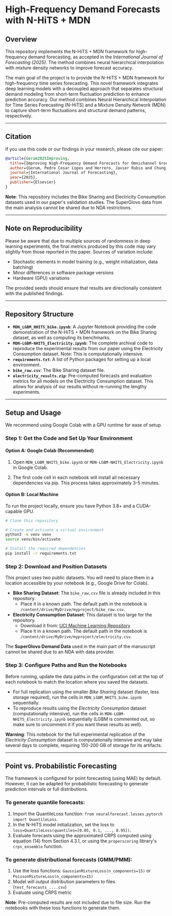 # High-Frequency Demand Forecasts with N-HiTS + MDN

## Overview
This repository implements the N-HiTS + MDN framework for high-frequency demand forecasting, as accepted in the *International Journal of Forecasting (2025)*. The method combines neural hierarchical interpolation with mixture density networks to improve forecast accuracy.

The main goal of the project is to provide the N-HiTS + MDN framework for high-frequency time series forecasting. This novel framework integrates deep learning models with a decoupled approach that separates structural demand modeling from short-term fluctuation prediction to enhance prediction accuracy. Our method combines Neural Hierarchical Interpolation for Time Series Forecasting (N-HiTS) and a Mixture Density Network (MDN) to capture short-term fluctuations and structural demand patterns, respectively.

---

## Citation

If you use this code or our findings in your research, please cite our paper:

```bibtex
@article{Gerum2025Improving,
  title={Improving High-Frequency Demand Forecasts for Omnichannel Grocery Retail},
  author={Gerum, Pedro Cesar Lopes and Herrero, Javier Rubio and Chung, Moonwon and Giaretti, Matteo},
  journal={International Journal of Forecasting},
  year={2025},
  publisher={Elsevier}
}
```

**Note**: This repository includes the Bike Sharing and Electricity Consumption datasets used in our paper's validation studies. The SuperGlovo data from the main analysis cannot be shared due to NDA restrictions.

---

## Note on Reproducibility

Please be aware that due to multiple sources of randomness in deep learning experiments, the final metrics produced by this code may vary slightly from those reported in the paper. Sources of variation include:

- Stochastic elements in model training (e.g., weight initialization, data batching)
- Minor differences in software package versions
- Hardware (GPU) variations

The provided seeds should ensure that results are directionally consistent with the published findings.

---

## Repository Structure

- **`MDN_LGBM_NHITS_bike.ipynb`**: A Jupyter Notebook providing the code demonstration of the N-HiTS + MDN framework on the Bike Sharing dataset, as well as computing its benchmarks.
- **`MDN-LGBM-NHITS_Electricity.ipynb`**: The complete archival code to reproduce the experimental results from our paper using the Electricity Consumption dataset. Note: This is computationally intensive.
- **`requirements.txt`**: A list of Python packages for setting up a local environment.
- **`bike_raw.csv`**: The Bike Sharing dataset file.
- **`electricity_results.zip`**: Pre-computed forecasts and evaluation metrics for all models on the Electricity Consumption dataset. This allows for analysis of our results without re-running the lengthy experiments.

---

## Setup and Usage

We recommend using Google Colab with a GPU runtime for ease of setup.

### Step 1: Get the Code and Set Up Your Environment

#### Option A: Google Colab (Recommended)
 1. Open `MDN_LGBM_NHITS_bike.ipynb` or `MDN-LGBM-NHITS_Electricity.ipynb` in Google Colab.

 2. The first code cell in each notebook will install all necessary dependencies via pip. This process takes approximately 3-5 minutes.


#### Option B: Local Machine

To run the project locally, ensure you have Python 3.8+ and a CUDA-capable GPU.

```bash
# Clone this repository

# Create and activate a virtual environment
python3 -m venv venv
source venv/bin/activate

# Install the required dependencies
pip install -r requirements.txt
```

### Step 2: Download and Position Datasets

This project uses two public datasets. You will need to place them in a location accessible by your notebook (e.g., Google Drive for Colab).

- **Bike Sharing Dataset**: The `bike_raw.csv` file is already included in this repository.
  - Place it in a known path. The default path in the notebook is `/content/drive/MyDrive/myproject/bike_raw.csv`.
- **Electricity Consumption Dataset**: This dataset is too large for the repository.
  - Download it from: [UCI Machine Learning Repository](https://archive.ics.uci.edu/dataset/321/electricityloaddiagrams20112014)
  - Place it in a known path. The default path in the notebook is `/content/drive/MyDrive/myproject/electricity.csv`.


The **SuperGlovo Demand Data** used in the main part of the manuscript cannot be shared due to an NDA with data provider.


### Step 3: Configure Paths and Run the Notebooks

Before running, update the data paths in the configuration cell at the top of each notebook to match the location where you saved the datasets.

- For full replication using the smaller *Bike Sharing* dataset (faster, less storage required), run the cells in `MDN_LGBM_NHITS_bike.ipynb` sequentially.
- To reproduce results using the *Electricity Consumption* dataset (computationally intensive), run the cells in `MDN-LGBM-NHITS_Electricity.ipynb` sequentially (LGBM is commented out, so make sure to uncomment it if you want these results as well).

**Warning**: This notebook for the full experimental replication of the *Electricity Consumption* dataset is computationally intensive and may take several days to complete, requiring 150-200 GB of storage for its artifacts.

---

## Point vs. Probabilistic Forecasting

The framework is configured for point forecasting (using MAE) by default. However, it can be adapted for probabilistic forecasting to generate prediction intervals or full distributions.

### To generate quantile forecasts:

1. Import the QuantileLoss function: `from neuralforecast.losses.pytorch import QuantileLoss`.
2. In the N-HiTS model initialization, set the loss to `loss=QuantileLoss(quantiles=[0.05, 0.1, ..., 0.95])`.
3. Evaluate forecasts using the approximated CRPS computed using equation (14) from Section 4.3.1, or using the `properscoring` library's `crps_ensemble` function.

### To generate distributional forecasts (GMM/PMM):

1. Use the loss functions: `GaussianMixtureLoss(n_components=15)` or `PoissonMixtureLoss(n_components=15)`
2. Model will output distribution parameters to files (`test_forecasts_....csv`)
3. Evaluate using CRPS metric

**Note**: Pre-computed results are not included due to file size. Run the notebooks with these loss functions to generate them.




